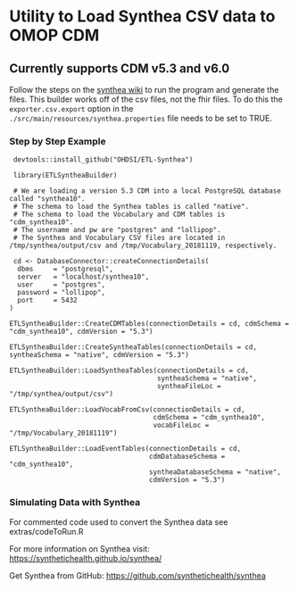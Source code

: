 # Utility to Load Synthea CSV data to OMOP CDM
## Currently supports CDM v5.3 and v6.0 

Follow the steps on the [synthea wiki](https://github.com/synthetichealth/synthea/wiki) to run the program and generate the files. This builder works off of the csv files, not the fhir files. To do this the `exporter.csv.export` option in the `./src/main/resources/synthea.properties` file needs to be set to TRUE.

### Step by Step Example

```
 devtools::install_github("OHDSI/ETL-Synthea")

 library(ETLSyntheaBuilder)

 # We are loading a version 5.3 CDM into a local PostgreSQL database called "synthea10".  
 # The schema to load the Synthea tables is called "native".
 # The schema to load the Vocabulary and CDM tables is "cdm_synthea10".  
 # The username and pw are "postgres" and "lollipop".
 # The Synthea and Vocabulary CSV files are located in /tmp/synthea/output/csv and /tmp/Vocabulary_20181119, respectively.
 
 cd <- DatabaseConnector::createConnectionDetails(
  dbms     = "postgresql", 
  server   = "localhost/synthea10", 
  user     = "postgres", 
  password = "lollipop", 
  port     = 5432
)
                                                                                
ETLSyntheaBuilder::CreateCDMTables(connectionDetails = cd, cdmSchema = "cdm_synthea10", cdmVersion = "5.3")
                                     
ETLSyntheaBuilder::CreateSyntheaTables(connectionDetails = cd, syntheaSchema = "native", cdmVersion = "5.3")
                                       
ETLSyntheaBuilder::LoadSyntheaTables(connectionDetails = cd,
									 syntheaSchema = "native",
									 syntheaFileLoc = "/tmp/synthea/output/csv")
                                     
ETLSyntheaBuilder::LoadVocabFromCsv(connectionDetails = cd, 
                                    cdmSchema = "cdm_synthea10",
									vocabFileLoc = "/tmp/Vocabulary_20181119")
                                    
ETLSyntheaBuilder::LoadEventTables(connectionDetails = cd, 
                                   cdmDatabaseSchema = "cdm_synthea10", 
                                   syntheaDatabaseSchema = "native",
								   cdmVersion = "5.3")
```

### Simulating Data with Synthea
For commented code used to convert the Synthea data see extras/codeToRun.R

For more information on Synthea visit:
https://synthetichealth.github.io/synthea/

Get Synthea from GitHub:
https://github.com/synthetichealth/synthea
